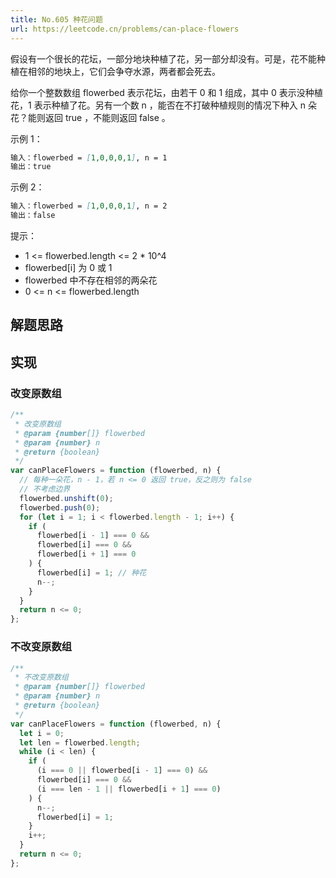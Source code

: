 ```yaml
---
title: No.605 种花问题
url: https://leetcode.cn/problems/can-place-flowers
---
```


假设有一个很长的花坛，一部分地块种植了花，另一部分却没有。可是，花不能种植在相邻的地块上，它们会争夺水源，两者都会死去。

给你一个整数数组 flowerbed 表示花坛，由若干 0 和 1 组成，其中 0 表示没种植花，1 表示种植了花。另有一个数 n ，能否在不打破种植规则的情况下种入 n 朵花？能则返回 true ，不能则返回 false 。

示例 1：

```md
输入：flowerbed = [1,0,0,0,1], n = 1
输出：true
```

示例 2：

```md
输入：flowerbed = [1,0,0,0,1], n = 2
输出：false
```

提示：

- 1 <= flowerbed.length <= 2 \* 10^4
- flowerbed\[i\] 为 0 或 1
- flowerbed 中不存在相邻的两朵花
- 0 <= n <= flowerbed.length

## 解题思路

## 实现

### 改变原数组

```js
/**
 * 改变原数组
 * @param {number[]} flowerbed
 * @param {number} n
 * @return {boolean}
 */
var canPlaceFlowers = function (flowerbed, n) {
  // 每种一朵花，n - 1，若 n <= 0 返回 true，反之则为 false
  // 不考虑边界
  flowerbed.unshift(0);
  flowerbed.push(0);
  for (let i = 1; i < flowerbed.length - 1; i++) {
    if (
      flowerbed[i - 1] === 0 &&
      flowerbed[i] === 0 &&
      flowerbed[i + 1] === 0
    ) {
      flowerbed[i] = 1; // 种花
      n--;
    }
  }
  return n <= 0;
};
```

### 不改变原数组

```js
/**
 * 不改变原数组
 * @param {number[]} flowerbed
 * @param {number} n
 * @return {boolean}
 */
var canPlaceFlowers = function (flowerbed, n) {
  let i = 0;
  let len = flowerbed.length;
  while (i < len) {
    if (
      (i === 0 || flowerbed[i - 1] === 0) &&
      flowerbed[i] === 0 &&
      (i === len - 1 || flowerbed[i + 1] === 0)
    ) {
      n--;
      flowerbed[i] = 1;
    }
    i++;
  }
  return n <= 0;
};
```
